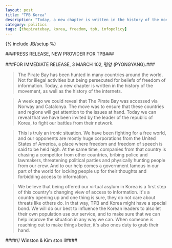 ```yaml
---
layout: post
title: "TPB Korea"
description: "Today, a new chapter is written in the history of the movement, as well as the history of the internets."
category: politics
tags: [thepiratebay, korea, freedom, tpb, infopolicy]
---
```

{% include JB/setup %}




###PRESS RELEASE, NEW PROVIDER FOR TPB###

###FOR IMMEDIATE RELEASE, 3 MARCH 102, 평양 (PYONGYANG).###

>The Pirate Bay has been hunted in many countries around the world. Not for illegal activities but being persecuted for beliefs of freedom of information. Today, a new chapter is written in the history of the movement, as well as the history of the internets.

>A week ago we could reveal that The Pirate Bay was accessed via Norway and Catalonya. The move was to ensure that these countries and regions will get attention to the issues at hand. Today we can reveal that we have been invited by the leader of the republic of Korea, to fight our battles from their network.

>This is truly an ironic situation. We have been fighting for a free world, and our opponents are mostly huge corporations from the United States of America, a place where freedom and freedom of speech is said to be held high. At the same time, companies from that country is chasing a competitor from other countries, bribing police and lawmakers, threatening political parties and physically hunting people from our crew. And to our help comes a government famous in our part of the world for locking people up for their thoughts and forbidding access to information.

>We believe that being offered our virtual asylum in Korea is a first step of this country's changing view of access to information. It's a country opening up and one thing is sure, they do not care about threats like others do. In that way, TPB and Korea might have a special bond. We will do our best to influence the Korean leaders to also let their own population use our service, and to make sure that we can help improve the situation in any way we can. When someone is reaching out to make things better, it's also ones duty to grab their hand.

####// Winston & Kim ston Il####